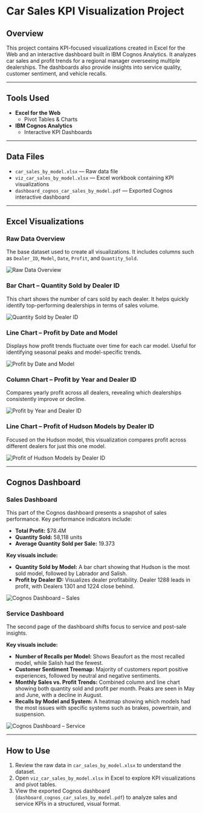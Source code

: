 # Car Sales KPI Visualization Project

## Overview  
This project contains KPI-focused visualizations created in Excel for the Web and an interactive dashboard built in IBM Cognos Analytics. It analyzes car sales and profit trends for a regional manager overseeing multiple dealerships. The dashboards also provide insights into service quality, customer sentiment, and vehicle recalls.

---

## Tools Used  
- **Excel for the Web**  
  - Pivot Tables & Charts  
- **IBM Cognos Analytics**  
  - Interactive KPI Dashboards

---

## Data Files  
- `car_sales_by_model.xlsx` — Raw data file  
- `viz_car_sales_by_model.xlsx` — Excel workbook containing KPI visualizations  
- `dashboard_cognos_car_sales_by_model.pdf` — Exported Cognos interactive dashboard

---

## Excel Visualizations

### Raw Data Overview  
The base dataset used to create all visualizations. It includes columns such as `Dealer_ID`, `Model`, `Date`, `Profit`, and `Quantity_Sold`.

![Raw Data Overview](images/data.png)

### Bar Chart – Quantity Sold by Dealer ID  
This chart shows the number of cars sold by each dealer. It helps quickly identify top-performing dealerships in terms of sales volume.

![Quantity Sold by Dealer ID](images/chart1.png)

### Line Chart – Profit by Date and Model  
Displays how profit trends fluctuate over time for each car model. Useful for identifying seasonal peaks and model-specific trends.

![Profit by Date and Model](images/chart2.png)

### Column Chart – Profit by Year and Dealer ID  
Compares yearly profit across all dealers, revealing which dealerships consistently improve or decline.

![Profit by Year and Dealer ID](images/chart3.png)

### Line Chart – Profit of Hudson Models by Dealer ID  
Focused on the Hudson model, this visualization compares profit across different dealers for just this one model.

![Profit of Hudson Models by Dealer ID](images/chart4.png)

---

## Cognos Dashboard

### Sales Dashboard  
This part of the Cognos dashboard presents a snapshot of sales performance. Key performance indicators include:

- **Total Profit:** $78.4M  
- **Quantity Sold:** 58,118 units  
- **Average Quantity Sold per Sale:** 19.373

**Key visuals include:**
- **Quantity Sold by Model:** A bar chart showing that Hudson is the most sold model, followed by Labrador and Salish.
- **Profit by Dealer ID:** Visualizes dealer profitability. Dealer 1288 leads in profit, with Dealers 1301 and 1224 close behind.

![Cognos Dashboard – Sales](images/dashboard_cognos_car_sales_by_model2.png)

### Service Dashboard  
The second page of the dashboard shifts focus to service and post-sale insights.

**Key visuals include:**
- **Number of Recalls per Model:** Shows Beaufort as the most recalled model, while Salish had the fewest.
- **Customer Sentiment Treemap:** Majority of customers report positive experiences, followed by neutral and negative sentiments.
- **Monthly Sales vs. Profit Trends:** Combined column and line chart showing both quantity sold and profit per month. Peaks are seen in May and June, with a decline in August.
- **Recalls by Model and System:** A heatmap showing which models had the most issues with specific systems such as brakes, powertrain, and suspension.

![Cognos Dashboard – Service](images/dashboard_cognos_car_sales_by_model.png)

---

## How to Use  
1. Review the raw data in `car_sales_by_model.xlsx` to understand the dataset.  
2. Open `viz_car_sales_by_model.xlsx` in Excel to explore KPI visualizations and pivot tables.  
3. View the exported Cognos dashboard (`dashboard_cognos_car_sales_by_model.pdf`) to analyze sales and service KPIs in a structured, visual format.

